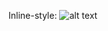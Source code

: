 Inline-style: 
![alt text]( https://github.com/LeoBertiniNHM/CoralMethodsPaper/blob/4d5adb4320c43b8174bec98e74f09f14b71ba1c0/PhantomExtraction/giphy.gif "Logo Title Text 1")
